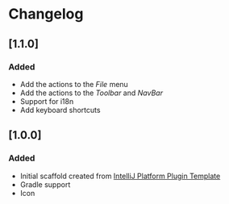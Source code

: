 <!-- Keep a Changelog guide -> https://keepachangelog.com -->

# Changelog

## [1.1.0]

### Added

- Add the actions to the _File_ menu
- Add the actions to the _Toolbar_ and _NavBar_
- Support for i18n
- Add keyboard shortcuts

## [1.0.0]

### Added

- Initial scaffold created from [IntelliJ Platform Plugin Template](https://github.com/JetBrains/intellij-platform-plugin-template)
- Gradle support
- Icon
